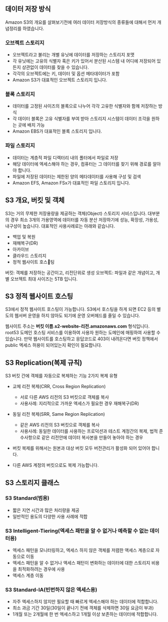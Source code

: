 
## 데이터 저장 방식
Amazon S3의 개요를 살펴보기전에 여러 데이터 저장방식의 종류들에 대해서 먼저 개념정리를 하였습니다.

### 오브젝트 스토리지
- 오브젝트라고 불리는 개별 유닛에 데이터를 저장하는 스토리지 포맷
- 각 유닛에는 고유의 식별자 혹은 키가 있어서 분산된 시스템 내 어디에 저장되어 있든지 상관없이 데이터를 찾을 수 있습니다.
- 각각의 오브젝트에는 키, 데이터 및 옵션 메타데이터가 포함
- Amazon S3가 대표적인 오브젝트 스토리지 입니다.

### 블록 스토리지
- 데이터를 고정된 사이즈의 블록으로 나누어 각각 고유한 식별자와 함께 저장하는 방식
- 각 데이터 블록은 고유 식별자를 부여 받아 스토리지 시스템이 데이터 조각을 원하는 곳에 배치 가능
- Amazon EBS가 대표적인 블록 스토리지 입니다.

### 파일 스토리지
- 데이터는 계층적 파일 디렉터리 내의 폴터에서 파일로 저장
- 해당 데이터에 엑세스해야 하는 경우, 컴퓨터는 그 데이터를 찾기 위해 경로를 알아야 합니다.
- 파일에 저장된 데이터는 제한된 양의 메타데이터를 사용해 구성 및 검색
- Amazon EFS, Amazon FSx가 대표적인 파일 스토리지 입니다.


## S3 개요, 버킷 및 객체
S3는 거의 무제한 저장용량을 제공하는 객체(Object) 스토리지 서비스입니다.
대부분의 경우 최소 3개의 가용영역에 데이터를 자동 분산 저장하기에 성능, 확장성, 가용성, 내구성이 높습니다.
대표적인 사용사례로는 아래와 같습니다.

- 백업 및 복원
- 재해복구(DR)
- 아카이브
- 클라우드 스토리지
- 정적 웹사이트 호스팅


버킷: 객체를 저장하는 공간이고, 리전단위로 생성
오브젝트: 파일과 같은 개념이고, 개별 오브젝트 최대 사이즈는 5TB 입니다.


## S3 정적 웹사이트 호스팅

S3에서 정적 웹사이트 호스팅이 가능합니다. S3에서 호스팅을 하게 되면 EC2 등의 별도의 웹서버 운영을 하지 않아도 되기에 운영 오버헤드를 줄일 수 있습니다.

웹사이트 주소는 **버킷 이름.s2-website-리전.amazonaws.com** 형식입니다.
root53 도메인 호스팅 서비스를 이용하여 사용자 원하는 도메인에 매핑하여 사용할 수 있습니다. 만약 웹사이트를 호스팅하고 응답코드로 403이 내려온다면 버킷 정책에서  public 엑세스 허용이 되어있는지 확인이 필요합니다.


## S3 Replication(복제 규칙)
S3 버킷 간에 객체를 자동으로 복제하는 기능
2가지 복제 유형

- 교체 리전 복제(CRR, Cross Region Replication)
	- 서로 다른 AWS 리전의 S3 버킷으로 객체를 복사
	- 사용사례: 지리적으로 가까운 엑세스가 필요한 경우 재해복구(DR)

- 동일 리전 복제(SRR, Same Region Replication)
	- 같은 AWS 리전의 S3 버킷으로 객체를 복사
	- 사용사례: 동일한 데이터를 사용하는 프로덕션과 테스트 계정간의 복제, 법적 준수사항으로 같은 리전안에 데이터 복사본을 만들어 놓아야 하는 경우



- 버킷 복제를 위해서는 원본과 대상 버킷 모두 버전관리가 활성화 되어 있어야 합니다.
- 다른 AWS 계정의 버킷으로도 복제 가능합니다.



## S3 스토리지 클래스
### S3 Standard(범용)
- 짧은 지연 시간과 많은 처리량을 제공
- 일반적인 용도의 다양한 사용 사례에 적합

### S3 Intelligent-Tiering(엑세스 패턴을 알 수 없거나 예측할 수  없는 데이터용)
- 엑세스 패턴을 모니터링하고, 엑세스 하지 않은 객체를 저렴한 액세스 계층으로 자동으로 이동
- 액세스 패턴을 알 수 없거나 액세스 패턴이 변화하는 데이터에 대한 스토리지 비용을 최적화하려는 경우에 사용
- 액세스 계층 이동
### S3 Standard-IA(빈번하지 않은 엑세스용)
- 자주 엑세스하지 않지만 필요할 때 빠르게 엑세스해야 하는 데이터에 적합합니다.
- 최소 과금 기간 30일(30일이 끝나기 전에 객체를 삭제하면 30일 요금이 부과)
- 1개월 또는 2개월에 한 번 엑세스하고 1개월 이상 보존하는 데이터에 적합합니다.